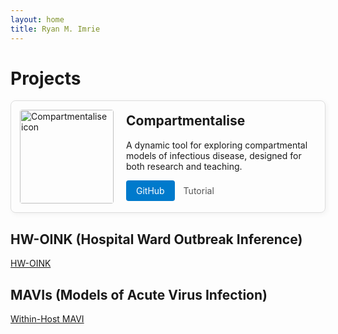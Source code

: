 ```yaml
---
layout: home
title: Ryan M. Imrie
---
```


# Projects

<div class="project-card" style="display: flex; align-items: center; margin-bottom: 2em; border: 1px solid #ddd; border-radius: 8px; padding: 1em; box-shadow: 2px 2px 8px rgba(0,0,0,0.05);">

  <img src="images/Icon_compartmentalise.jpg" alt="Compartmentalise icon" style="width: 150px; height: auto; border-radius: 4px; margin-right: 20px;">

  <div>
    <h2 style="margin-top: 0;">Compartmentalise</h2>
    <p>A dynamic tool for exploring compartmental models of infectious disease, designed for both research and teaching.</p>
    <a href="/oink/hw" style="display: inline-block; padding: 8px 16px; background-color: #007ACC; color: white; border-radius: 4px; text-decoration: none;">GitHub</a>
    <a href="https://github.com/ryanmimrie/ryanmimrie.github.io" style="margin-left: 10px; text-decoration: none; color: #555;">Tutorial</a>
  </div>

</div>

## HW-OINK (Hospital Ward Outbreak Inference)

<a href="/oink/hw" class="project-button">HW-OINK</a>

## MAVIs (Models of Acute Virus Infection)

<a href="/whmavi/" class="project-button">Within-Host MAVI</a>


